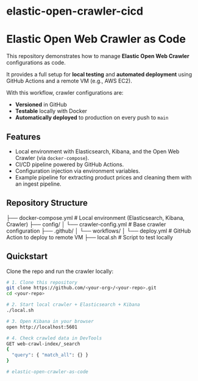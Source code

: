 # elastic-open-crawler-cicd

# Elastic Open Web Crawler as Code

This repository demonstrates how to manage **Elastic Open Web Crawler** configurations as code.  

It provides a full setup for **local testing** and **automated deployment** using GitHub Actions and a remote VM (e.g., AWS EC2).  

With this workflow, crawler configurations are:
- **Versioned** in GitHub
- **Testable** locally with Docker
- **Automatically deployed** to production on every push to `main`

## Features
- Local environment with Elasticsearch, Kibana, and the Open Web Crawler (via `docker-compose`).
- CI/CD pipeline powered by GitHub Actions.
- Configuration injection via environment variables.
- Example pipeline for extracting product prices and cleaning them with an ingest pipeline.

## Repository Structure
├── docker-compose.yml # Local environment (Elasticsearch, Kibana, Crawler)
├── config/
│ └── crawler-config.yml # Base crawler configuration
├── .github/
│ └── workflows/
│ └── deploy.yml # GitHub Action to deploy to remote VM
├── local.sh # Script to test locally

## Quickstart

Clone the repo and run the crawler locally:

```bash
# 1. Clone this repository
git clone https://github.com/<your-org>/<your-repo>.git
cd <your-repo>

# 2. Start local crawler + Elasticsearch + Kibana
./local.sh

# 3. Open Kibana in your browser
open http://localhost:5601

# 4. Check crawled data in DevTools
GET web-crawl-index/_search
{
  "query": { "match_all": {} }
}

# elastic-open-crawler-as-code
